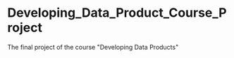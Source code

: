 # Developing_Data_Product_Course_Project
The final project of the course "Developing Data Products"
